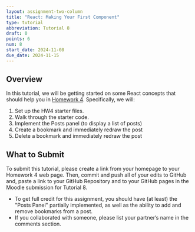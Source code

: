 ```yaml
---
layout: assignment-two-column
title: "React: Making Your First Component"
type: tutorial
abbreviation: Tutorial 8
draft: 0
points: 6
num: 8
start_date: 2024-11-08
due_date: 2024-11-15
---
```



## Overview
In this tutorial, we will be getting started on some React concepts that should help you in [Homework 4](hw04). Specifically, we will:

1. Set up the HW4 starter files.
1. Walk through the starter code.
1. Implement the Posts panel (to display a list of posts)
1. Create a bookmark and immediately redraw the post
1. Delete a bookmark and immediately redraw the post


## What to Submit
To submit this tutorial, please create a link from your homepage to your Homework 4 web page. Then, commit and push all of your edits to GitHub and, paste a link to your GitHub Repository and to your GitHub pages in the Moodle submission for Tutorial 8.

* To get full credit for this assignment, you should have (at least) the "Posts Panel" partially implemented, as well as the ability to add and remove bookmarks from a post. 
* If you collaborated with someone, please list your partner’s name in the comments section.